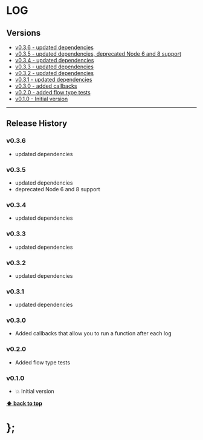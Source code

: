 LOG
===


## Versions

* [v0.3.6 - updated dependencies](v036)
* [v0.3.5 - updated dependencies, deprecated Node 6 and 8 support](v035)
* [v0.3.4 - updated dependencies](v034)
* [v0.3.3 - updated dependencies](v033)
* [v0.3.2 - updated dependencies](v032)
* [v0.3.1 - updated dependencies](v031)
* [v0.3.0 - added callbacks](v030)
* [v0.2.0 - added flow type tests](v020)
* [v0.1.0 - Initial version](v010)


----------------------------------------------------------------------------------------------------------------------------------------------------------------


## Release History

### v0.3.6

- updated dependencies


### v0.3.5

- updated dependencies
- deprecated Node 6 and 8 support


### v0.3.4

- updated dependencies


### v0.3.3

- updated dependencies


### v0.3.2

- updated dependencies


### v0.3.1

- updated dependencies


### v0.3.0

- Added callbacks that allow you to run a function after each log


### v0.2.0

- Added flow type tests


### v0.1.0

- 💥 Initial version


**[⬆ back to top](#contents)**


# };
